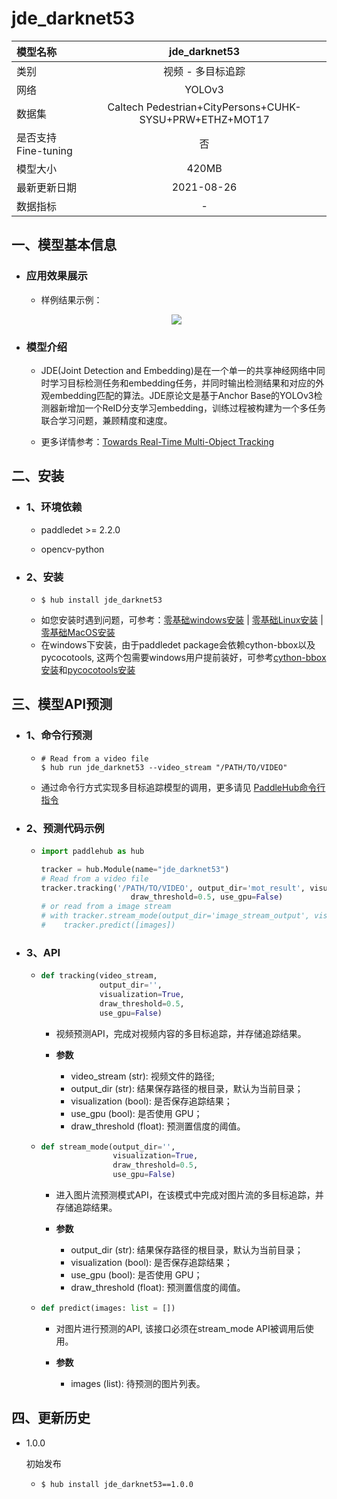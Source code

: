 # jde_darknet53

|模型名称|jde_darknet53|
| :--- | :---: |
|类别|视频 - 多目标追踪|
|网络|YOLOv3|
|数据集|Caltech Pedestrian+CityPersons+CUHK-SYSU+PRW+ETHZ+MOT17|
|是否支持Fine-tuning|否|
|模型大小|420MB|
|最新更新日期|2021-08-26|
|数据指标|-|


## 一、模型基本信息

- ### 应用效果展示
  - 样例结果示例：
  <p align="center">
  <img src="https://user-images.githubusercontent.com/22424850/131989578-ec06e18f-e122-40b0-84d2-8772fd35391a.gif"  hspace='10'/> <br />
  </p>

- ### 模型介绍

  - JDE(Joint Detection and Embedding)是在一个单一的共享神经网络中同时学习目标检测任务和embedding任务，并同时输出检测结果和对应的外观embedding匹配的算法。JDE原论文是基于Anchor Base的YOLOv3检测器新增加一个ReID分支学习embedding，训练过程被构建为一个多任务联合学习问题，兼顾精度和速度。

  - 更多详情参考：[Towards Real-Time Multi-Object Tracking](https://arxiv.org/abs/1909.12605)



## 二、安装

- ### 1、环境依赖  

  - paddledet >= 2.2.0

  - opencv-python

- ### 2、安装

  - ```shell
    $ hub install jde_darknet53
    ```
  - 如您安装时遇到问题，可参考：[零基础windows安装](../../../../docs/docs_ch/get_start/windows_quickstart.md)
 | [零基础Linux安装](../../../../docs/docs_ch/get_start/linux_quickstart.md) | [零基础MacOS安装](../../../../docs/docs_ch/get_start/mac_quickstart.md)
  - 在windows下安装，由于paddledet package会依赖cython-bbox以及pycocotools, 这两个包需要windows用户提前装好，可参考[cython-bbox安装](https://blog.csdn.net/qq_24739717/article/details/105588729)和[pycocotools安装](https://github.com/PaddlePaddle/PaddleX/blob/release/1.3/docs/install.md#pycocotools安装问题)


## 三、模型API预测

- ### 1、命令行预测

  - ```shell
    # Read from a video file
    $ hub run jde_darknet53 --video_stream "/PATH/TO/VIDEO"
    ```
  - 通过命令行方式实现多目标追踪模型的调用，更多请见 [PaddleHub命令行指令](../../../../docs/docs_ch/tutorial/cmd_usage.rst)

- ### 2、预测代码示例

  - ```python
    import paddlehub as hub

    tracker = hub.Module(name="jde_darknet53")
    # Read from a video file
    tracker.tracking('/PATH/TO/VIDEO', output_dir='mot_result', visualization=True,
                        draw_threshold=0.5, use_gpu=False)
    # or read from a image stream
    # with tracker.stream_mode(output_dir='image_stream_output', visualization=True, draw_threshold=0.5, use_gpu=True):
    #    tracker.predict([images])
    ```

- ### 3、API

  - ```python
    def tracking(video_stream,
                 output_dir='',
                 visualization=True,
                 draw_threshold=0.5,
                 use_gpu=False)
    ```
    - 视频预测API，完成对视频内容的多目标追踪，并存储追踪结果。

    - **参数**

      - video_stream (str): 视频文件的路径; <br/>
      - output_dir (str): 结果保存路径的根目录，默认为当前目录； <br/>
      - visualization (bool): 是否保存追踪结果；<br/>
      - use\_gpu (bool): 是否使用 GPU；<br/>
      - draw\_threshold (float): 预测置信度的阈值。

  - ```python
    def stream_mode(output_dir='',
                    visualization=True,
                    draw_threshold=0.5,
                    use_gpu=False)
    ```
    - 进入图片流预测模式API，在该模式中完成对图片流的多目标追踪，并存储追踪结果。

    - **参数**

      - output_dir (str): 结果保存路径的根目录，默认为当前目录； <br/>
      - visualization (bool): 是否保存追踪结果；<br/>
      - use\_gpu (bool): 是否使用 GPU；<br/>
      - draw\_threshold (float): 预测置信度的阈值。

  - ```python
    def predict(images: list = [])
    ```
    - 对图片进行预测的API, 该接口必须在stream_mode API被调用后使用。

    - **参数**

      - images (list): 待预测的图片列表。



## 四、更新历史

* 1.0.0

  初始发布

  - ```shell
    $ hub install jde_darknet53==1.0.0
    ```
